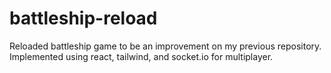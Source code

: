 # battleship-reload
Reloaded battleship game to be an improvement on my previous repository. Implemented using react, tailwind, and socket.io for multiplayer.
